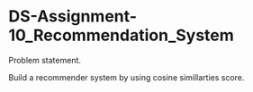# DS-Assignment-10_Recommendation_System

Problem statement.

Build a recommender system by using cosine simillarties score.

